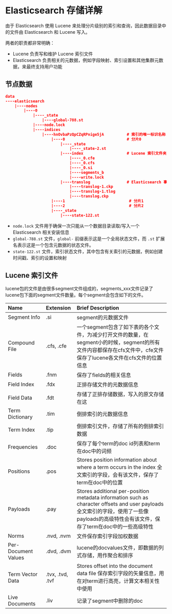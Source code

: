 # Elasticsearch 存储详解

由于 Elasticsearch 使用 Lucene 来处理分片级别的索引和查询，因此数据目录中的文件由 Elasticsearch 和 Lucene 写入。

两者的职责都非常明确：

- Lucene 负责写和维护 Lucene 索引文件
- Elasticsearch 负责相关的元数据，例如字段映射、索引设置和其他集群元数据，来最终支持用户功能

## 节点数据

```json
data
----elasticsearch
	|----nodes
		|----0
			|----_state
				|----global-788.st
			|----node.lock
			|----indices
				|----hnOvbaPzQpCZqRPnige5jA          # 索引的唯一标识名称
					|----0                           # 分片0
						|----_state
							|----_state-2.st
						|----index                   # Lucene 索引文件夹
							|----_0.cfe
							|----_0.cfs
							|----_0.si
							|----segments_b
							|----write.lock
						|----translog                # Elasticsearch 事务日志文件夹
							|----translog-1.ckp  
							|----translog-1.tlog
							|----translog.ckp
					|----1                            # 分片1
					|----2                            # 分片2
					|----_state
						|----state-122.st
```

- `node.lock` 文件用于确保一次只能从一个数据目录读取/写入一个 Elasticsearch 相关安装信息
- `global-788.st` 文件，`global-` 前缀表示这是一个全局状态文件，而 `.st` 扩展名表示这是一个包含元数据的状态文件。
- `state-122.st` 文件，索引状态文件，其中包含有关索引的元数据，例如创建时间戳、索引的设置和映射

## Lucene 索引文件

lucene包的文件是由很多segment文件组成的，segments_xxx文件记录了lucene包下面的segment文件数量。每个segment会包含如下的文件。

| Name                | Extension        | Brief Description                                            |
| :------------------ | :--------------- | :----------------------------------------------------------- |
| Segment Info        | .si              | segment的元数据文件                                          |
| Compound File       | .cfs, .cfe       | 一个segment包含了如下表的各个文件，为减少打开文件的数量，在segment小的时候，segment的所有文件内容都保存在cfs文件中，cfe文件保存了lucene各文件在cfs文件的位置信息 |
| Fields              | .fnm             | 保存了fields的相关信息                                       |
| Field Index         | .fdx             | 正排存储文件的元数据信息                                     |
| Field Data          | .fdt             | 存储了正排存储数据，写入的原文存储在这                       |
| Term Dictionary     | .tim             | 倒排索引的元数据信息                                         |
| Term Index          | .tip             | 倒排索引文件，存储了所有的倒排索引数据                       |
| Frequencies         | .doc             | 保存了每个term的doc id列表和term在doc中的词频                |
| Positions           | .pos             | Stores position information about where a term occurs in the index 全文索引的字段，会有该文件，保存了term在doc中的位置 |
| Payloads            | .pay             | Stores additional per-position metadata information such as character offsets and user payloads 全文索引的字段，使用了一些像payloads的高级特性会有该文件，保存了term在doc中的一些高级特性 |
| Norms               | .nvd, .nvm       | 文件保存索引字段加权数据                                     |
| Per-Document Values | .dvd, .dvm       | lucene的docvalues文件，即数据的列式存储，用作聚合和排序      |
| Term Vector Data    | .tvx, .tvd, .tvf | Stores offset into the document data file 保存索引字段的矢量信息，用在对term进行高亮，计算文本相关性中使用 |
| Live Documents      | .liv             | 记录了segment中删除的doc                                     |